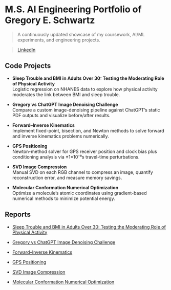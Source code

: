 # M.S. AI Engineering Portfolio of Gregory E. Schwartz

> A continuously updated showcase of my coursework, AI/ML experiments, and engineering projects.

> [LinkedIn](https://www.linkedin.com/in/gregory-e-schwartz/)

## Code Projects

- **Sleep Trouble and BMI in Adults Over 30: Testing the Moderating Role of Physical Activity**  
  Logistic regression on NHANES data to explore how physical activity moderates the link between BMI and sleep trouble.

- **Gregory vs ChatGPT Image Denoising Challenge**  
  Compare a custom image-denoising pipeline against ChatGPT’s static PDF outputs and visualize before/after results.

- **Forward–Inverse Kinematics**  
  Implement fixed-point, bisection, and Newton methods to solve forward and inverse kinematics problems numerically.

- **GPS Positioning**  
  Newton-method solver for GPS receiver position and clock bias plus conditioning analysis via ±1×10⁻⁸s travel-time perturbations.

- **SVD Image Compression**  
  Manual SVD on each RGB channel to compress an image, quantify reconstruction error, and measure memory savings.

- **Molecular Conformation Numerical Optimization**  
  Optimize a molecule’s atomic coordinates using gradient-based numerical methods to minimize potential energy.

## Reports

- [Sleep Trouble and BMI in Adults Over 30: Testing the Moderating Role of Physical Activity](reports/SleepBMI_Adults30_PhysActivity_Final.pdf)

- [Gregory vs ChatGPT Image Denoising Challenge](reports/gregory-vs-chatgpt-image-denoising-challenge.pdf)

- [Forward–Inverse Kinematics](reports/forward-inverse-kinematics/forward_and_inverse_kinematics.pdf)

- [GPS Positioning](reports/gps-positioning/GPS_positioning.pdf)

- [SVD Image Compression](reports/svd-image-compression/SVD_image_compression.pdf)

- [Molecular Conformation Numerical Optimization](reports/molecular-conformation-numerical-optimization/mc_no.pdf)


